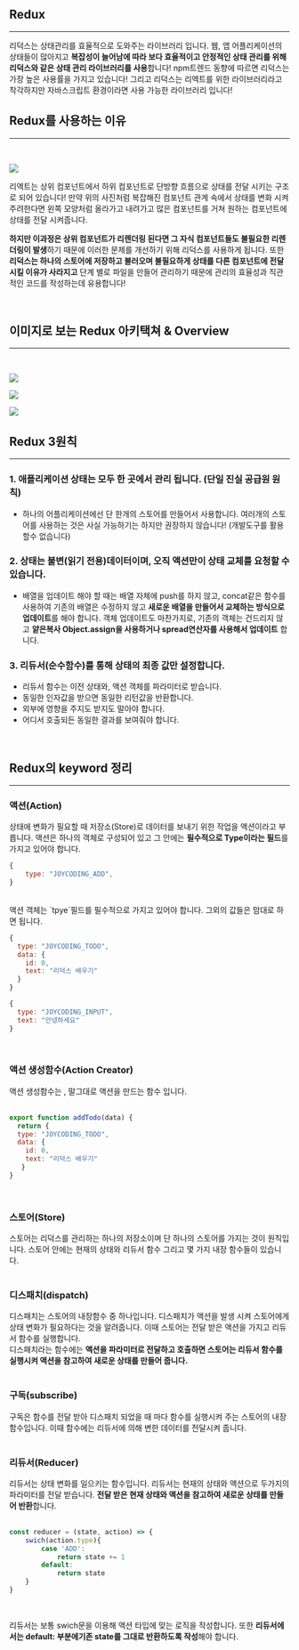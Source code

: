 ## Redux

---

리덕스는 상태관리를 효율적으로 도와주는 라이브러리 입니다. 웹, 앱 어플리케이션의 상태들이 많아지고 **복잡성이 늘어남에 따라 보다 효율적이고 안정적인 상태 관리를 위해 리덕스와 같은 상태 관리 라이브러리를 사용**합니다! npm트렌드 동향에 따르면 리덕스는 가장 높은 사용률을 가지고 있습니다! 그리고 리덕스는 리엑트를 위한 라이브러리라고 착각하지만 자바스크립트 환경이라면 사용 가능한 라이브러리 입니다!
<br />

## Redux를 사용하는 이유

---

<br />

![](./img/redux1.png)
<br />

리엑트는 상위 컴포넌트에서 하위 컴포넌트로 단방향 흐름으로 상태를 전달 시키는 구조로 되어 있습니다! 만약 위의 사진처럼 복잡해진 컴포넌트 관계 속에서 상태를 변화 시켜 주려한다면 왼쪽 모양처럼 올라가고 내려가고 많은 컴포넌트를 거쳐 원하는 컴포넌트에 상태를 전달 시켜줍니다. 

**하지만 이과정은 상위 컴포넌트가 리렌더링 된다면 그 자식 컴포넌트들도 불필요한 리렌더링이 발생**하기 때문에 이러한 문제를 개선하기 위해 리덕스를 사용하게 됩니다. 또한 **리덕스는 하나의 스토어에 저장하고 불러오며 불필요하게 상태를 다른 컴포넌트에 전달 시킬 이유가 사라지고** 단계 별로 파일을 만들어 관리하기 때문에 관리의 효율성과 직관적인 코드를 작성하는데 유용합니다!

<br />

## 이미지로 보는 Redux 아키택쳐 & Overview

---

<br />

![](./img/redux2.png)
<br />

![](./img/redux4.png)
<br />

![](./img/redux3.png)
<br />


## Redux 3원칙

---

### 1. 애플리케이션 상태는 모두 한 곳에서 관리 됩니다. (단일 진실 공급원 원칙)<br />
- 하나의 어플리케이션에선 단 한개의 스토어를 만들어서 사용합니다. 여러개의 스토어를 사용하는 것은 사실 가능하기는 하지만 권장하지 않습니다! (개발도구를 활용할수 없습니다)<br />

### 2. 상태는 불변(읽기 전용)데이터이며, 오직 액션만이 상태 교체를 요청할 수 있습니다.<br />
- 배열을 업데이트 해야 할 때는 배열 자체에 push를 하지 않고, concat같은 함수를 사용하여 기존의 배열은 수정하지 않고 **새로운 배열을 만들어서 교체하는 방식으로 업데이트**를 해야 합니다. 객체 업데이트도 마찬가지로, 기존의 객체는 건드리지 않고 **얕은복사 Object.assign을 사용하거나 spread연산자를 사용해서 업데이트** 합니다.<br />

### 3. 리듀서(순수함수)를 통해 상태의 최종 값만 설정합니다.<br />
- 리듀서 함수는 이전 상태와, 액션 객체를 파라미터로 받습니다.<br />
- 동일한 인자값을 받으면 동일한 리턴값을 반환합니다.<br />
- 외부에 영향을 주지도 받지도 말아야 합니다.<br />
- 어디서 호출되든 동일한 결과를 보여줘야 합니다.<br />
<br />

## Redux의 keyword 정리

---

### 액션(Action)
상태에 변화가 필요할 때 저장소(Store)로 데이터를 보내기 위한 작업을 액션이라고 부릅니다. 액션은 하나의 객체로 구성되어 있고 그 안에는 **필수적으로 Type이라는 필드**를 가지고 있어야 합니다. 
<br />

```js
{
    type: "JOYCODING_ADD",
}
```
<br />
액션 객체는 `tpye`필드를 필수적으로 가지고 있어야 합니다. 그외의 값들은 맘대로 하면 됩니다.  
<br />

```js
{
  type: "JOYCODING_TODO",
  data: {
    id: 0,
    text: "리덕스 배우기"
  }
}
```

```js
{
  type: "JOYCODING_INPUT",
  text: "안녕하세요"
}
```
<br />

### 액션 생성함수(Action Creator)
액션 생성함수는 , 말그대로 액션을 만드는 함수 입니다.  
<br />

```js
export function addTodo(data) {
  return {
  type: "JOYCODING_TODO", 
  data: {
    id: 0,
    text: "리덕스 배우기" 
   }
}
```
<br />

### 스토어(Store)
스토어는 리덕스를 관리하는 하나의 저장소이며 단 하나의 스토어를 가지는 것이 원칙입니다. 스토어 안에는 현재의 상태와 리듀서 함수 그리고 몇 가지 내장 함수들이 있습니다.  
<br />

 
### 디스패치(dispatch)
디스패치는 스토어의 내장함수 중 하나입니다. 디스패치가 액션을 발생 시켜 스토어에게 상태 변화가 필요하다는 것을 알려줍니다. 이때 스토어는 전달 받은 액션을 가지고 리듀서 함수를 실행합니다.  
디스패치라는 함수에는 **액션을 파라미터로 전달하고 호출하면 스토어는 리듀서 함수를 실행시켜 액션을 참고하여 새로운 상태를 만들어 줍니다.**  
<br />
 

### 구독(subscribe)
구독은 함수를 전달 받아 디스패치 되었을 때 마다 함수를 실행시켜 주는 스토어의 내장 함수입니다. 이때 함수에는 리듀서에 의해 변한 데이터를 전달시켜 줍니다.  
<br />


### 리듀서(Reducer)
리듀서는 상태 변화를 일으키는 함수입니다. 리듀서는 현재의 상태와 액션으로 두가지의 파라미터를 전달 받습니다. **전달 받은 현재 상태와 액션을 참고하여 새로운 상태를 만들어 반환**합니다.   
<br />

```js
const reducer = (state, action) => {
    swich(action.type){
        case 'ADD':
            return state += 1
        default:
            return state
    }
}
```
<br />

리듀서는 보통 swich문을 이용해 액션 타입에 맞는 로직을 작성합니다. 또한 **리듀서에서는 default: 부분에기존 state를 그대로 반환하도록 작성**해야 합니다.